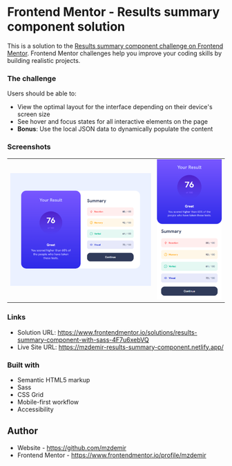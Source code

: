 # Frontend Mentor - Results summary component solution

This is a solution to the [Results summary component challenge on Frontend Mentor](https://www.frontendmentor.io/challenges/results-summary-component-CE_K6s0maV). Frontend Mentor challenges help you improve your coding skills by building realistic projects.

### The challenge

Users should be able to:

- View the optimal layout for the interface depending on their device's screen size
- See hover and focus states for all interactive elements on the page
- **Bonus**: Use the local JSON data to dynamically populate the content

### Screenshots

<table>
  <tr>
    <td><img src="./desktop-preview.png" alt="desktop preview"></td>
    <td><img src="./mobile-preview.png" alt="mobile preview"></td>
  </tr>
</table>

### Links

- Solution URL: https://www.frontendmentor.io/solutions/results-summary-component-with-sass-4F7u6xebVQ
- Live Site URL: https://mzdemir-results-summary-component.netlify.app/

### Built with

- Semantic HTML5 markup
- Sass
- CSS Grid
- Mobile-first workflow
- Accessibility

## Author

- Website - https://github.com/mzdemir
- Frontend Mentor - https://www.frontendmentor.io/profile/mzdemir
